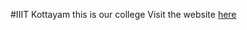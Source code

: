 #IIIT Kottayam
this is our college
Visit the website <a href="https://sarthakg043.github.io/iiitkottayam">here</a>
